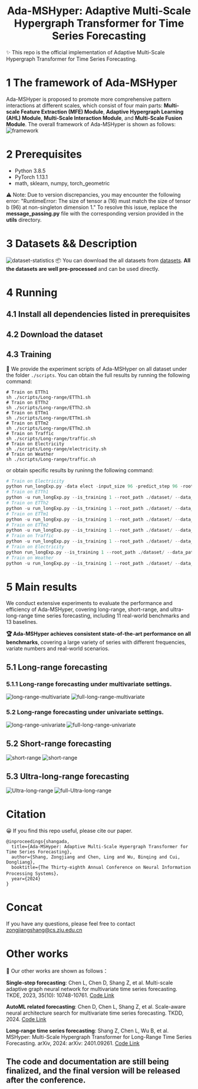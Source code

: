 # <div align="center"> Ada-MSHyper: Adaptive Multi-Scale Hypergraph Transformer for Time Series Forecasting
✨ This repo is the official implementation of Adaptive Multi-Scale Hypergraph Transformer for Time Series Forecasting.
# 1 The framework of Ada-MSHyper
Ada-MSHyper is proposed to promote more comprehensive pattern interactions at different scales, which consist of four main parts: **Multi-scale Feature Extraction (MFE) Module**, **Adaptive Hypergraph Learning (AHL) Module**, **Multi-Scale Interaction Module**, and **Multi-Scale Fusion Module**. The overall framework of Ada-MSHyper is shown as follows:
![framework](https://github.com/shangzongjiang/Ada-MSHyper/blob/main/figures/framework.png)
# 2 Prerequisites

* Python 3.8.5
* PyTorch 1.13.1
* math, sklearn, numpy, torch_geometric
  
⚠️ Note: Due to version discrepancies, you may encounter the following error: "RuntimeError: The size of tensor a (16) must match the size of tensor b (96) at non-singleton dimension 1." To resolve this issue, replace the **message_passing.py** file with the corresponding version provided in the **utils** directory.
# 3 Datasets && Description
![dataset-statistics](https://github.com/shangzongjiang/Ada-MSHyper/blob/main/figures/dataset%20statistics.png)
📦 You can download the all datasets from [datasets](https://drive.google.com/u/0/uc?id=1NF7VEefXCmXuWNbnNe858WvQAkJ_7wuP&export=download). **All the datasets are well pre-processed** and can be used directly.
# 4 Running
## 4.1 Install all dependencies listed in prerequisites

## 4.2 Download the dataset

## 4.3 Training
🚀 We provide the experiment scripts of Ada-MSHyper on all dataset under the folder `./scripts`. You can obtain the full results by running the following command:
```
# Train on ETTh1
sh ./scripts/Long-range/ETTh1.sh
# Train on ETTh2
sh ./scripts/Long-range/ETTh2.sh
# Train on ETTm1
sh ./scripts/Long-range/ETTm1.sh
# Train on ETTm2
sh ./scripts/Long-range/ETTm2.sh
# Train on Traffic
sh ./scripts/Long-range/traffic.sh
# Train on Electricity
sh ./scripts/Long-range/electricity.sh
# Train on Weather
sh ./scripts/Long-range/traffic.sh

```
or obtain specific results by runinng the following command:
```python
# Train on Electricity
python run_longExp.py -data elect -input_size 96 -predict_step 96 -root_path ./data/Electricity/ -data_path electricity.csv -CSCM Conv_Construct
# Train on ETTh1
python -u run_longExp.py --is_training 1 --root_path ./dataset/ --data_path ETTh1.csv --model_id ETTh1_96_192 --model ASHyper --CSCM Bottleneck_Construct --data ETTh1 --features M --seq_len 96 --pred_len 192 --enc_in 7 --des 'Exp' --itr 1 --batch_size 16 --learning_rate 0.0001
# Train on ETTh2
python -u run_longExp.py --is_training 1 --root_path ./dataset/ --data_path ETTh2.csv --model_id ETTh2_96_96 --model ASHyper --CSCM Bottleneck_Construct --data ETTh2 --features M --seq_len 96 --pred_len 96 --enc_in 7 --des 'Exp' --itr 1 --batch_size 32 --learning_rate 0.0001
# Train on ETTm1
python -u run_longExp.py --is_training 1 --root_path ./dataset/ --data_path ETTm1.csv --model_id ETTm1_96_96 --model ASHyper --CSCM Bottleneck_Construct --data ETTm1 --features M --seq_len 96 --pred_len 96 --enc_in 7 --des 'Exp' --itr 1 --batch_size 8 --learning_rate 0.0001
# Train on ETTm2
python -u run_longExp.py --is_training 1 --root_path ./dataset/ --data_path ETTm2.csv --model_id ETTm2_96_96 --model ASHyper --CSCM Bottleneck_Construct --data ETTm2 --features M --seq_len 96 --pred_len 96 --enc_in 7 --des 'Exp' --itr 1 --batch_size 32 --learning_rate 0.001
# Train on Traffic
python -u run_longExp.py --is_training 1 --root_path ./dataset/ --data_path traffic.csv --model_id traffic_96_96 --model ASHyper --CSCM Bottleneck_Construct --data custom --features M --seq_len 96 --pred_len 96 --enc_in 862 --des 'Exp' --itr 1 --batch_size 16 --learning_rate 0.0001
# Train on Electricity
python run_longExp.py --is_training 1 --root_path ./dataset/ --data_path electricity.csv --model_id elect_96_96 --model ASHyper --CSCM Bottleneck_Construct  --data custom --features M --seq_len 96 --pred_len 96 --enc_in 321 --des 'Exp' --itr 1 --batch_size 16 --learning_rate 0.0001
# Train on Weather
python -u run_longExp.py --is_training 1 --root_path ./dataset/ --data_path weather.csv --model_id weather_96_96 --model ASHyper --CSCM Bottleneck_Construct --data custom --features M --seq_len 96 --pred_len 96 --enc_in 21 --des 'Exp' --itr 1 --batch_size 16 --learning_rate 0.0001
```
# 5 Main results
We conduct extensive experiments to evaluate the performance and efficiency of Ada-MSHyper, covering long-range, short-range, and ultra-long-range time series forecasting, including 11 real-world benchmarks and 13 baselines.

**🏆 Ada-MSHyper achieves consistent state-of-the-art performance on all benchmarks**, covering a large variety of series with different frequencies, variate numbers and real-world scenarios.
## 5.1 Long-range forecasting
### 5.1.1 Long-range forecasting under multivariate settings.
![long-range-multivariate](https://github.com/shangzongjiang/Ada-MSHyper/blob/main/figures/long-range.png)
![full-long-range-multivariate](https://github.com/shangzongjiang/Ada-MSHyper/blob/main/figures/full-long-multivariate.png)
### 5.2 Long-range forecasting under univariate settings.
![long-range-univariate](https://github.com/shangzongjiang/Ada-MSHyper/blob/main/figures/longe-range-univariate.png)
![full-long-range-univariate](https://github.com/shangzongjiang/Ada-MSHyper/blob/main/figures/full-long-univariate.png)
## 5.2 Short-range forecasting
![short-range](https://github.com/shangzongjiang/Ada-MSHyper/blob/main/figures/short-range.png)
![short-range](https://github.com/shangzongjiang/Ada-MSHyper/blob/main/figures/full-short.png)
## 5.3 Ultra-long-range forecasting
![Ultra-long-range](https://github.com/shangzongjiang/Ada-MSHyper/blob/main/figures/Ultra-long-range.png)
![full-Ultra-long-range](https://github.com/shangzongjiang/Ada-MSHyper/blob/main/figures/full-Ultra.png)
# Citation 
😀 If you find this repo useful, please cite our paper.
```
@inproceedings{shangada,
  title={Ada-MSHyper: Adaptive Multi-Scale Hypergraph Transformer for Time Series Forecasting},
  author={Shang, Zongjiang and Chen, Ling and Wu, Binqing and Cui, Dongliang},
  booktitle={The Thirty-eighth Annual Conference on Neural Information Processing Systems}，
  year={2024}
}
```
# Concat
If you have any questions, please feel free to contact zongjiangshang@cs.zju.edu.cn
# Other works
📝 Our other works are shown as follows：

**Single-step forecasting**: Chen L, Chen D, Shang Z, et al. Multi-scale adaptive graph neural network for multivariate time series forecasting. TKDE, 2023, 35(10): 10748-10761.
[Code Link](https://github.com/shangzongjiang/MAGNN)

**AutoML related forecasting**: Chen D, Chen L, Shang Z, et al. Scale-aware neural architecture search for multivariate time series forecasting. TKDD, 2024. [Code Link](https://github.com/shangzongjiang/SNAS4MTF)

**Long-range time series forecasting**: Shang Z, Chen L, Wu B, et al. MSHyper: Multi-Scale Hypergraph Transformer for Long-Range Time Series Forecasting. arXiv, 2024: arXiv: 2401.09261. [Code Link](https://github.com/shangzongjiang/MSHyper)




## The code and documentation are still being finalized, and the final version will be released after the conference.
